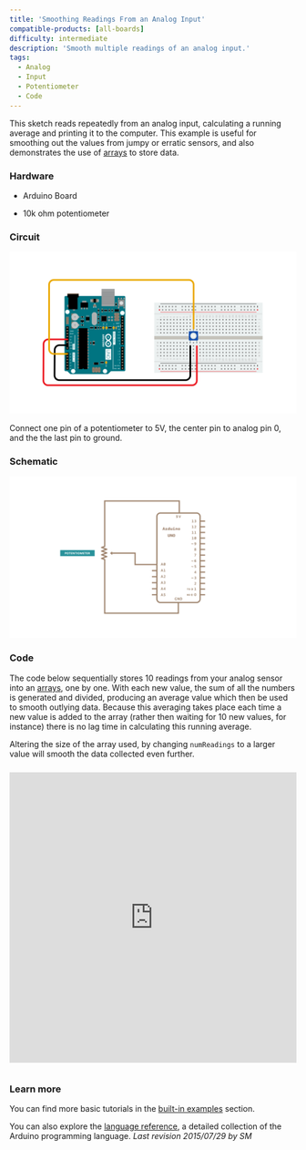 ```yaml
---
title: 'Smoothing Readings From an Analog Input'
compatible-products: [all-boards]
difficulty: intermediate
description: 'Smooth multiple readings of an analog input.'
tags: 
  - Analog
  - Input
  - Potentiometer
  - Code
---
```


This sketch reads repeatedly from an analog input, calculating a running average and printing it to the computer.  This example is useful for smoothing out the values from jumpy or erratic sensors, and also demonstrates the use of [arrays](https://www.arduino.cc/en/Reference/Array) to store data.

### Hardware

- Arduino Board

- 10k ohm potentiometer

### Circuit



![](assets/circuit.png)


Connect one pin of a potentiometer to 5V, the center pin to analog pin 0, and the the last pin to ground.

### Schematic


![](assets/schematic.png)

### Code

The code below sequentially stores 10 readings from your analog sensor into an [arrays](https://www.arduino.cc/en/Reference/Array), one by one. With each new value, the sum of all the numbers is generated and divided, producing an average value which then be used to smooth outlying data. Because this averaging takes place each time a new value is added to the array (rather then waiting for 10 new values, for instance) there is no lag time in calculating this running average.

Altering the size of the array used, by changing `numReadings` to a larger value will smooth the data collected even further.

<iframe src='https://create.arduino.cc/example/builtin/03.Analog%5CSmoothing/Smoothing/preview?embed&snippet' style='height:510px;width:100%;margin:10px 0' frameborder='0'></iframe>

### Learn more

You can find more basic tutorials in the [built-in examples](/built-in-examples) section.

You can also explore the [language reference](https://www.arduino.cc/reference/en/), a detailed collection of the Arduino programming language.
*Last revision 2015/07/29 by SM*